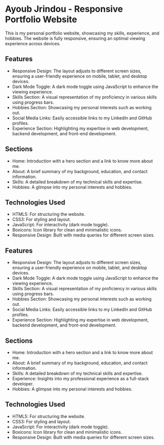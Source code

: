 # Ayoub Jrindou - Responsive Portfolio Website

This is my personal portfolio website, showcasing my skills, experience, and hobbies. The website is fully responsive, ensuring an optimal viewing experience across devices.

## Features

- Responsive Design: The layout adjusts to different screen sizes, ensuring a user-friendly experience on mobile, tablet, and desktop devices.
- Dark Mode Toggle: A dark mode toggle using JavaScript to enhance the viewing experience.
- Skills Section: A visual representation of my proficiency in various skills using progress bars.
- Hobbies Section: Showcasing my personal interests such as working out.
- Social Media Links: Easily accessible links to my LinkedIn and GitHub profiles.
- Experience Section: Highlighting my expertise in web development, backend development, and front-end development.

## Sections

- Home: Introduction with a hero section and a link to know more about me.
- About: A brief summary of my background, education, and contact information.
- Skills: A detailed breakdown of my technical skills and expertise.
- Hobbies: A glimpse into my personal interests and hobbies.

## Technologies Used

- HTML5: For structuring the website.
- CSS3: For styling and layout.
- JavaScript: For interactivity (dark mode toggle).
- Boxicons: Icon library for clean and minimalistic icons.
- Responsive Design: Built with media queries for different screen sizes.

## Features

- Responsive Design: The layout adjusts to different screen sizes, ensuring a user-friendly experience on mobile, tablet, and desktop devices.
- Dark Mode Toggle: A dark mode toggle using JavaScript to enhance the viewing experience.
- Skills Section: A visual representation of my proficiency in various skills using progress bars.
- Hobbies Section: Showcasing my personal interests such as working out.
- Social Media Links: Easily accessible links to my LinkedIn and GitHub profiles.
- Experience Section: Highlighting my expertise in web development, backend development, and front-end development.

## Sections

- Home: Introduction with a hero section and a link to know more about me.
- About: A brief summary of my background, education, and contact information.
- Skills: A detailed breakdown of my technical skills and expertise.
- Experience: Insights into my professional experience as a full-stack developer.
- Hobbies: A glimpse into my personal interests and hobbies.

## Technologies Used

- HTML5: For structuring the website.
- CSS3: For styling and layout.
- JavaScript: For interactivity (dark mode toggle).
- Boxicons: Icon library for clean and minimalistic icons.
- Responsive Design: Built with media queries for different screen sizes.



